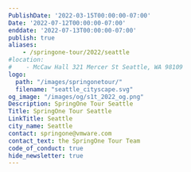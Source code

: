 ```yaml
---
PublishDate: '2022-03-15T00:00:00-07:00'
Date: '2022-07-12T00:00:00-07:00'
enddate: '2022-07-13T00:00:00-07:00'
publish: true
aliases:
    - /springone-tour/2022/seattle
#location:
#    - McCaw Hall 321 Mercer St Seattle, WA 98109
logo:
  path: "/images/springonetour/"
  filename: "seattle_cityscape.svg"
og_image: "/images/og/s1t_2022_og.png"
Description: SpringOne Tour Seattle
Title: SpringOne Tour Seattle
LinkTitle: Seattle
city_name: Seattle
contact: springone@vmware.com
contact_text: the SpringOne Tour Team
code_of_conduct: true
hide_newsletter: true
---
```

